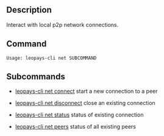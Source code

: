 ## Description
Interact with local p2p network connections.

## Command

```console
Usage: leopays-cli net SUBCOMMAND
```

## Subcommands
 
 - [leopays-cli net connect](connect) start a new connection to a peer

 - [leopays-cli net disconnect](disconnect) close an existing connection
  
 - [leopays-cli net status](status) status of existing connection
  
 - [leopays-cli net peers](peers) status of all existing peers
